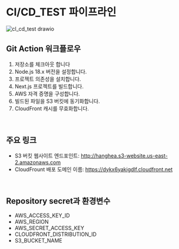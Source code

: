 # CI/CD_TEST 파이프라인
![cl_cd_test drawio](https://github.com/user-attachments/assets/00eef9d9-2e7f-4956-9027-42f32a5ef940)

## Git Action 워크플로우
1. 저장소를 체크아웃 합니다
2. Node.js 18.x 버전을 설정합니다.
3. 프로젝트 의존성을 설치합니다.
4. Next.js 프로젝트를 빌드합니다.
5. AWS 자격 증명을 구성합니다.
6. 빌드된 파일을 S3 버킷에 동기화합니다.
7. CloudFront 캐시를 무효화합니다.

<br>

## 주요 링크
- S3 버킷 웹사이트 엔드포인트: http://hanghea.s3-website.us-east-2.amazonaws.com
- CloudFrount 배포 도메인 이름: https://dykx6yakigdlf.cloudfront.net

<br>

## Repository secret과 환경변수
- AWS_ACCESS_KEY_ID
- AWS_REGION
- AWS_SECRET_ACCESS_KEY
- CLOUDFRONT_DISTRIBUTION_ID
- S3_BUCKET_NAME
